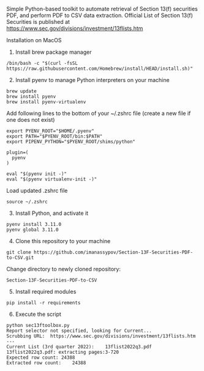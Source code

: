 Simple Python-based toolkit to automate retrieval of Section 13(f) securities PDF, and perform PDF to CSV data extraction.
Official List of Section 13(f) Securities is published at https://www.sec.gov/divisions/investment/13flists.htm

Installation on MacOS

1. Install brew package manager
```
/bin/bash -c "$(curl -fsSL https://raw.githubusercontent.com/Homebrew/install/HEAD/install.sh)"
```

2. Install pyenv to manage Python interpreters on your machine
```
brew update
brew install pyenv
brew install pyenv-virtualenv
```

Add following lines to the bottom of your ~/.zshrc file (create a new file if one does not exist)
```
export PYENV_ROOT="$HOME/.pyenv"
export PATH="$PYENV_ROOT/bin:$PATH"
export PIPENV_PYTHON="$PYENV_ROOT/shims/python"

plugin=(
  pyenv
)

eval "$(pyenv init -)"
eval "$(pyenv virtualenv-init -)"
```

Load updated .zshrc file
```
source ~/.zshrc
```

3. Install Python, and activate it
```
pyenv install 3.11.0
pyenv global 3.11.0
```

4. Clone this repository to your machine
```
git clone https://github.com/imanassypov/Section-13F-Securities-PDF-to-CSV.git
```

Change directory to newly cloned repository:
```
Section-13F-Securities-PDF-to-CSV
```

5. Install required modules
```
pip install -r requirements
```

6. Execute the script
```
python sec13ftoolbox.py
Report selector not specified, looking for Current...
Scrubbing URL:	https://www.sec.gov/divisions/investment/13flists.htm
---
Current List (3rd quarter 2022): 	13flist2022q3.pdf
13flist2022q3.pdf: extracting pages:3-720
Expected row count:	24388
Extracted row count:	24388
```